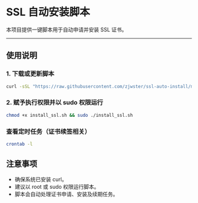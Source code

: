 # SSL 自动安装脚本

本项目提供一键脚本用于自动申请并安装 SSL 证书。

---

## 使用说明

### 1. 下载或更新脚本

```bash
curl -sSL "https://raw.githubusercontent.com/zjwster/ssl-auto-install/main/install_ssl.sh" -o install_ssl.sh
```

### 2. 赋予执行权限并以 sudo 权限运行

```bash
chmod +x install_ssl.sh && sudo ./install_ssl.sh
```

### 查看定时任务（证书续签相关）

```bash
crontab -l
```

## 注意事项

* 确保系统已安装 curl。
* 建议以 root 或 sudo 权限运行脚本。
* 脚本会自动处理证书申请、安装及续期任务。
